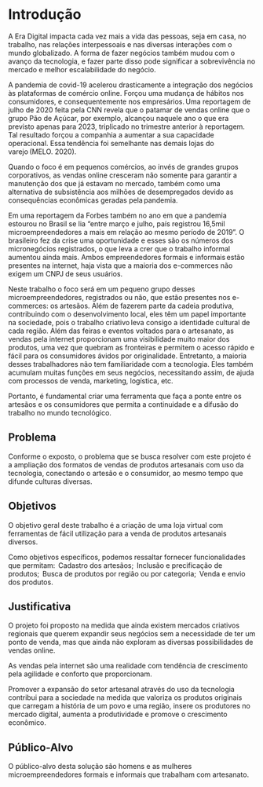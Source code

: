 # Introdução

A Era Digital impacta cada vez mais a vida das pessoas, seja em casa, no trabalho, nas relações interpessoais e nas diversas interações com o mundo globalizado. A forma de fazer negócios também mudou com o avanço da tecnologia, e fazer parte disso pode significar a sobrevivência no mercado e melhor escalabilidade do negócio.  

A pandemia de covid-19 acelerou drasticamente a integração dos negócios às plataformas de comércio online. Forçou uma mudança de hábitos nos consumidores, e consequentemente nos empresários. Uma reportagem de julho de 2020 feita pela CNN revela que o patamar de vendas online que o grupo Pão de Açúcar, por exemplo, alcançou naquele ano o que era previsto apenas para 2023, triplicado no trimestre anterior à reportagem. Tal resultado forçou a companhia a aumentar a sua capacidade operacional. Essa tendência foi semelhante nas demais lojas do varejo (MELO. 2020). 

Quando o foco é em pequenos comércios, ao invés de grandes grupos corporativos, as vendas online cresceram não somente para garantir a manutenção dos que já estavam no mercado, também como uma alternativa de subsistência aos milhões de desempregados devido as consequências econômicas geradas pela pandemia.  

Em uma reportagem da Forbes também no ano em que a pandemia estourou no Brasil se lia “entre março e julho, país registrou 16,5mil microempreendedores a mais em relação ao mesmo período de 2019”. O brasileiro fez da crise uma oportunidade e esses são os números dos micronegócios registrados, o que leva a crer que o trabalho informal aumentou ainda mais. Ambos empreendedores formais e informais estão presentes na internet, haja vista que a maioria dos e-commerces não exigem um CNPJ de seus usuários.  

Neste trabalho o foco será em um pequeno grupo desses microempreendedores, registrados ou não, que estão presentes nos e-commerces: os artesãos. Além de fazerem parte da cadeia produtiva, contribuindo com o desenvolvimento local, eles têm um papel importante na sociedade, pois o trabalho criativo leva consigo a identidade cultural de cada região. Além das feiras e eventos voltados para o artesanato, as vendas pela internet proporcionam uma visibilidade muito maior dos produtos, uma vez que quebram as fronteiras e permitem o acesso rápido e fácil para os consumidores ávidos por originalidade. Entretanto, a maioria desses trabalhadores não tem familiaridade com a tecnologia. Eles também acumulam muitas funções em seus negócios, necessitando assim, de ajuda com processos de venda, marketing, logística, etc.  

Portanto, é fundamental criar uma ferramenta que faça a ponte entre os artesãos e os consumidores que permita a continuidade e a difusão do trabalho no mundo tecnológico. 


## Problema
Conforme o exposto, o problema que se busca resolver com este projeto é a ampliação dos formatos de vendas de produtos artesanais com uso da tecnologia, conectando o artesão e o consumidor, ao mesmo tempo que difunde culturas diversas. 


## Objetivos

O objetivo geral deste trabalho é a criação de uma loja virtual com ferramentas de fácil utilização para a venda de produtos artesanais diversos.  

Como objetivos específicos, podemos ressaltar fornecer funcionalidades que permitam:  
Cadastro dos artesãos;  
Inclusão e precificação de produtos;  
Busca de produtos por região ou por categoria;  
Venda e envio dos produtos.  


## Justificativa

O projeto foi proposto na medida que ainda existem mercados criativos regionais que querem expandir seus negócios sem a necessidade de ter um ponto de venda, mas que ainda não exploram as diversas possibilidades de vendas online.  

As vendas pela internet são uma realidade com tendência de crescimento pela agilidade e conforto que proporcionam.  

Promover a expansão do setor artesanal através do uso da tecnologia contribui para a sociedade na medida que valoriza os produtos originais que carregam a história de um povo e uma região, insere os produtores no mercado digital, aumenta a produtividade e promove o crescimento econômico.  


## Público-Alvo

O público-alvo desta solução são homens e as mulheres microempreendedores formais e informais que trabalham com artesanato. 

 
